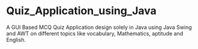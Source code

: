# Quiz_Application_using_Java
A GUI Based MCQ Quiz Application design solely in Java using Java Swing and AWT on different topics like vocabulary, Mathematics, aptitude and English.
